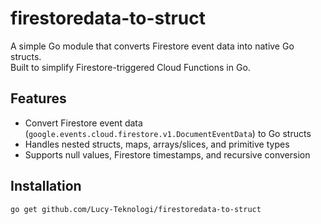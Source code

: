 # firestoredata-to-struct

A simple Go module that converts Firestore event data into native Go structs.  
Built to simplify Firestore-triggered Cloud Functions in Go.

## Features

- Convert Firestore event data (`google.events.cloud.firestore.v1.DocumentEventData`) to Go structs
- Handles nested structs, maps, arrays/slices, and primitive types
- Supports null values, Firestore timestamps, and recursive conversion

## Installation

```bash
go get github.com/Lucy-Teknologi/firestoredata-to-struct
